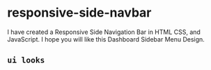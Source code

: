 # responsive-side-navbar
I have created a Responsive Side Navigation Bar in HTML CSS, and JavaScript. I hope you will like this Dashboard Sidebar Menu Design. 

## `ui looks`
